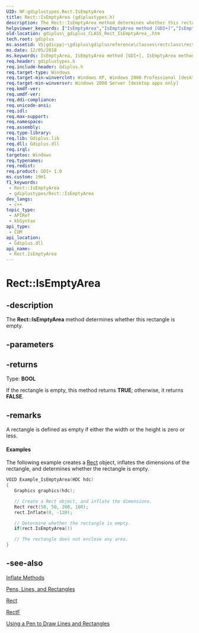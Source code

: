 ```yaml
---
UID: NF:gdiplustypes.Rect.IsEmptyArea
title: Rect::IsEmptyArea (gdiplustypes.h)
description: The Rect::IsEmptyArea method determines whether this rectangle is empty.
helpviewer_keywords: ["IsEmptyArea","IsEmptyArea method [GDI+]","IsEmptyArea method [GDI+]","Rect class","Rect class [GDI+]","IsEmptyArea method","Rect.IsEmptyArea","Rect::IsEmptyArea","_gdiplus_CLASS_Rect_IsEmptyArea_","gdiplus._gdiplus_CLASS_Rect_IsEmptyArea_"]
old-location: gdiplus\_gdiplus_CLASS_Rect_IsEmptyArea_.htm
tech.root: gdiplus
ms.assetid: VS|gdicpp|~\gdiplus\gdiplusreference\classes\rectclass\rectmethods\isemptyarea.htm
ms.date: 12/05/2018
ms.keywords: IsEmptyArea, IsEmptyArea method [GDI+], IsEmptyArea method [GDI+],Rect class, Rect class [GDI+],IsEmptyArea method, Rect.IsEmptyArea, Rect::IsEmptyArea, _gdiplus_CLASS_Rect_IsEmptyArea_, gdiplus._gdiplus_CLASS_Rect_IsEmptyArea_
req.header: gdiplustypes.h
req.include-header: Gdiplus.h
req.target-type: Windows
req.target-min-winverclnt: Windows XP, Windows 2000 Professional [desktop apps only]
req.target-min-winversvr: Windows 2000 Server [desktop apps only]
req.kmdf-ver: 
req.umdf-ver: 
req.ddi-compliance: 
req.unicode-ansi: 
req.idl: 
req.max-support: 
req.namespace: 
req.assembly: 
req.type-library: 
req.lib: Gdiplus.lib
req.dll: Gdiplus.dll
req.irql: 
targetos: Windows
req.typenames: 
req.redist: 
req.product: GDI+ 1.0
ms.custom: 19H1
f1_keywords:
 - Rect::IsEmptyArea
 - gdiplustypes/Rect::IsEmptyArea
dev_langs:
 - c++
topic_type:
 - APIRef
 - kbSyntax
api_type:
 - COM
api_location:
 - Gdiplus.dll
api_name:
 - Rect.IsEmptyArea
---
```


# Rect::IsEmptyArea


## -description

The <b>Rect::IsEmptyArea</b> method determines whether this rectangle is empty.

## -parameters

## -returns

Type: <b>BOOL</b>

If the rectangle is empty, this method returns <b>TRUE</b>; otherwise, it returns <b>FALSE</b>.

## -remarks

A rectangle is defined as empty if either the width or the height is zero or less.


#### Examples



The following example creates a 
						<a href="https://docs.microsoft.com/windows/desktop/api/gdiplustypes/nl-gdiplustypes-rect">Rect</a> object, inflates the dimensions of the rectangle, and determines whether the rectangle is empty.


```cpp
VOID Example_IsEmptyArea(HDC hdc)
{
   Graphics graphics(hdc);

   // Create a Rect object, and inflate the dimensions.
   Rect rect(50, 50, 200, 100);
   rect.Inflate(0, -120);

   // Determine whether the rectangle is empty.
   if(rect.IsEmptyArea())

   // The rectangle does not enclose any area.
}
```

## -see-also

<a href="https://docs.microsoft.com/windows/desktop/api/gdiplustypes/nf-gdiplustypes-rect-inflate(inconstpoint_)">Inflate Methods</a>



<a href="https://docs.microsoft.com/windows/desktop/gdiplus/-gdiplus-pens-lines-and-rectangles-about">Pens, Lines, and Rectangles</a>



<a href="https://docs.microsoft.com/windows/desktop/api/gdiplustypes/nl-gdiplustypes-rect">Rect</a>



<a href="https://docs.microsoft.com/windows/desktop/api/gdiplustypes/nl-gdiplustypes-rectf">RectF</a>



<a href="https://docs.microsoft.com/windows/desktop/gdiplus/-gdiplus-using-a-pen-to-draw-lines-and-rectangles-use">Using a Pen to Draw Lines and Rectangles</a>

